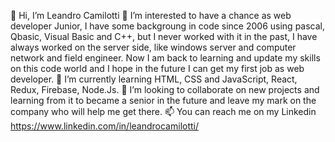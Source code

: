 👋 Hi, I’m Leandro Camilotti
👀 I’m interested to have a chance as web developer Junior, I have some backgroung in code since 2006 using pascal, Qbasic, Visual Basic and C++,
but I never worked with it in the past, I have always worked on the server side, like windows server and computer network and field engineer.
Now I am back to learning and update my skills on this code world and I hope in the future I can get my first job as web developer.
🌱 I’m currently learning  HTML, CSS and JavaScript, React, Redux, Firebase, Node.Js.
💞️ I’m looking to collaborate on new projects and learning from it to became a senior in the future and leave my mark on the company who will help me get there.
📫 You can reach me on my Linkedin https://www.linkedin.com/in/leandrocamilotti/

<!---
lecamilotti/lecamilotti is a ✨ special ✨ repository because its `README.md` (this file) appears on your GitHub profile.
You can click the Preview link to take a look at your changes.
--->
